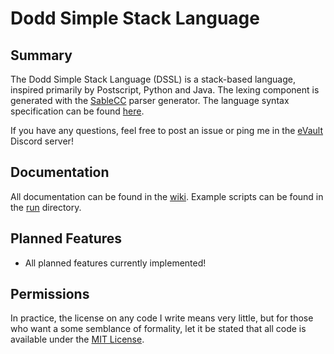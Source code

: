 Dodd Simple Stack Language
==========================

Summary
-------

The Dodd Simple Stack Language (DSSL) is a stack-based language, inspired primarily by Postscript, Python and Java. The lexing component is generated with the [SableCC](https://sablecc.org/) parser generator. The language syntax specification can be found [here](https://github.com/tomdodd4598/Dodd-Simple-Stack-Language/blob/main/src/dssl.sable).

If you have any questions, feel free to post an issue or ping me in the [eVault](https://discord.gg/KCPYgWw) Discord server!

Documentation
-------------

All documentation can be found in the [wiki](https://github.com/tomdodd4598/Dodd-Simple-Stack-Language/wiki). Example scripts can be found in the [run](https://github.com/tomdodd4598/Dodd-Simple-Stack-Language/tree/main/run) directory.

Planned Features
----------------

- All planned features currently implemented!

Permissions
-----------

In practice, the license on any code I write means very little, but for those who want a some semblance of formality, let it be stated that all code is available under the [MIT License](https://github.com/tomdodd4598/Dodd-Simple-Stack-Language/blob/main/LICENSE.md).

